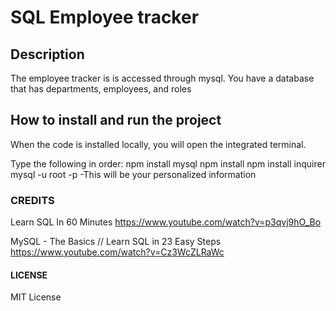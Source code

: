 
# SQL Employee tracker

## Description 
The employee tracker is is accessed through mysql. You have a database that has departments, employees, and roles

## How to install and run the project
When the code is installed locally, you will open the integrated terminal.

Type the following in order:
npm install mysql
npm install
npm install inquirer
mysql -u root -p -This will be your personalized information

### CREDITS
Learn SQL In 60 Minutes
https://www.youtube.com/watch?v=p3qvj9hO_Bo


MySQL - The Basics // Learn SQL in 23 Easy Steps
https://www.youtube.com/watch?v=Cz3WcZLRaWc

#### LICENSE
MIT License